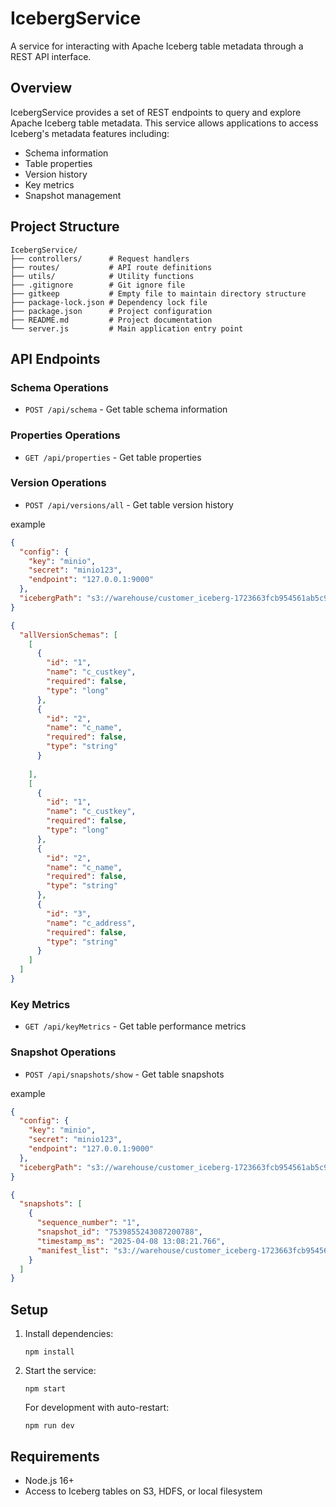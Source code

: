 # IcebergService

A service for interacting with Apache Iceberg table metadata through a REST API interface.

## Overview

IcebergService provides a set of REST endpoints to query and explore Apache Iceberg table metadata. This service allows applications to access Iceberg's metadata features including:

- Schema information
- Table properties
- Version history
- Key metrics
- Snapshot management

## Project Structure

```
IcebergService/
├── controllers/      # Request handlers
├── routes/           # API route definitions
├── utils/            # Utility functions
├── .gitignore        # Git ignore file
├── gitkeep           # Empty file to maintain directory structure
├── package-lock.json # Dependency lock file
├── package.json      # Project configuration
├── README.md         # Project documentation
└── server.js         # Main application entry point
```

## API Endpoints

### Schema Operations

- `POST /api/schema` - Get table schema information

### Properties Operations

- `GET /api/properties` - Get table properties

### Version Operations

- `POST /api/versions/all` - Get table version history

example

```json
{
  "config": {
    "key": "minio",
    "secret": "minio123",
    "endpoint": "127.0.0.1:9000"
  },
  "icebergPath": "s3://warehouse/customer_iceberg-1723663fcb954561ab5c9529bc709568"
}
```

```json
{
  "allVersionSchemas": [
    [
      {
        "id": "1",
        "name": "c_custkey",
        "required": false,
        "type": "long"
      },
      {
        "id": "2",
        "name": "c_name",
        "required": false,
        "type": "string"
      }
      
    ],
    [
      {
        "id": "1",
        "name": "c_custkey",
        "required": false,
        "type": "long"
      },
      {
        "id": "2",
        "name": "c_name",
        "required": false,
        "type": "string"
      },
      {
        "id": "3",
        "name": "c_address",
        "required": false,
        "type": "string"
      }
    ]
  ]
}
```


### Key Metrics

- `GET /api/keyMetrics` - Get table performance metrics

### Snapshot Operations

- `POST /api/snapshots/show` - Get table snapshots

example

```json
{
  "config": {
    "key": "minio",
    "secret": "minio123",
    "endpoint": "127.0.0.1:9000"
  },
  "icebergPath": "s3://warehouse/customer_iceberg-1723663fcb954561ab5c9529bc709568"
}
```

```json
{
  "snapshots": [
    {
      "sequence_number": "1",
      "snapshot_id": "7539855243087200788",
      "timestamp_ms": "2025-04-08 13:08:21.766",
      "manifest_list": "s3://warehouse/customer_iceberg-1723663fcb954561ab5c9529bc709568/metadata/snap-7539855243087200788-1-549de57f-61cb-43dd-bd56-233a30e6e73c.avro"
    }
  ]
}
```


## Setup

1. Install dependencies:

   ```
   npm install
   ```

2. Start the service:

   ```
   npm start
   ```

   For development with auto-restart:

   ```
   npm run dev
   ```

## Requirements

- Node.js 16+
- Access to Iceberg tables on S3, HDFS, or local filesystem

#

